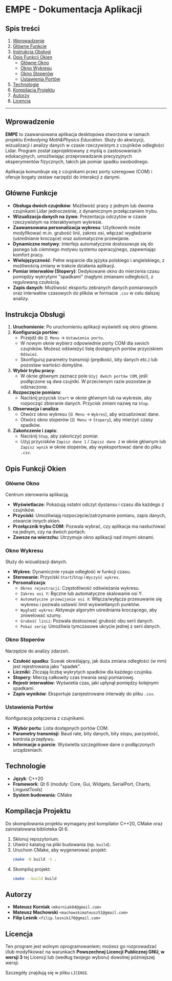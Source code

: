 # EMPE - Dokumentacja Aplikacji

## Spis treści
1. [Wprowadzenie](#wprowadzenie)
2. [Główne Funkcje](#główne-funkcje)
3. [Instrukcja Obsługi](#instrukcja-obsługi)
4. [Opis Funkcji Okien](#opis-funkcji-okien)
    - [Główne Okno](#główne-okno)
    - [Okno Wykresu](#okno-wykresu)
    - [Okno Stoperów](#okno-stoperów)
    - [Ustawienia Portów](#ustawienia-portów)
5. [Technologie](#technologie)
6. [Kompilacja Projektu](#kompilacja-projektu)
7. [Autorzy](#autorzy)
8. [Licencja](#licencja)

---

## Wprowadzenie

**EMPE** to zaawansowana aplikacja desktopowa stworzona w ramach projektu *Embodying Math&Physics Education*. Służy do akwizycji, wizualizacji i analizy danych w czasie rzeczywistym z czujników odległości Lidar. Program został zaprojektowany z myślą o zastosowaniach edukacyjnych, umożliwiając przeprowadzanie precyzyjnych eksperymentów fizycznych, takich jak pomiar spadku swobodnego.

Aplikacja komunikuje się z czujnikami przez porty szeregowe (COM) i oferuje bogaty zestaw narzędzi do interakcji z danymi.

## Główne Funkcje

- **Obsługa dwóch czujników**: Możliwość pracy z jednym lub dwoma czujnikami Lidar jednocześnie, z dynamicznym przełączaniem trybu.
- **Wizualizacja danych na żywo**: Prezentacja odczytów w czasie rzeczywistym na interaktywnym wykresie.
- **Zaawansowana personalizacja wykresu**: Użytkownik może modyfikować m.in. grubość linii, zakres osi, włączać wygładzanie (uśrednianie kroczące) oraz automatyczne przewijanie.
- **Dynamiczne motywy**: Interfejs automatycznie dostosowuje się do jasnego lub ciemnego motywu systemu operacyjnego, zapewniając komfort pracy.
- **Wielojęzyczność**: Pełne wsparcie dla języka polskiego i angielskiego, z możliwością zmiany w trakcie działania aplikacji.
- **Pomiar interwałów (Stopery)**: Dedykowane okno do mierzenia czasu pomiędzy wykrytymi "spadkami" (nagłymi zmianami odległości), z regulowaną czułością.
- **Zapis danych**: Możliwość eksportu zebranych danych pomiarowych oraz interwałów czasowych do plików w formacie `.csv` w celu dalszej analizy.
  
## Instrukcja Obsługi

1.  **Uruchomienie**: Po uruchomieniu aplikacji wyświetli się okno główne.
2.  **Konfiguracja portów**:
    - Przejdź do `☰ Menu` -> `Ustawienia portu`.
    - W nowym oknie wybierz odpowiednie porty COM dla swoich czujników. Możesz odświeżyć listę dostępnych portów przyciskiem `Odśwież`.
    - Skonfiguruj parametry transmisji (prędkość, bity danych etc.) lub pozostaw wartości domyślne.
3.  **Wybór trybu pracy**:
    - W oknie głównym zaznacz pole `Użyj dwóch portów COM`, jeśli podłączone są dwa czujniki. W przeciwnym razie pozostaw je odznaczone.
4.  **Rozpoczęcie pomiaru**:
    - Naciśnij przycisk `Start` w oknie głównym lub na wykresie, aby rozpocząć zbieranie danych. Przycisk zmieni nazwę na `Stop`.
5.  **Obserwacja i analiza**:
    - Otwórz okno wykresu (`☰ Menu` -> `Wykres`), aby wizualizować dane.
    - Otwórz okno stoperów (`☰ Menu` -> `Stopery`), aby mierzyć czasy spadków.
6.  **Zakończenie i zapis**:
    - Naciśnij `Stop`, aby zakończyć pomiar.
    - Użyj przycisków `Zapisz dane 1` / `Zapisz dane 2` w oknie głównym lub `Zapisz wynik` w oknie stoperów, aby wyeksportować dane do pliku `.csv`.

## Opis Funkcji Okien

### Główne Okno
Centrum sterowania aplikacją.
- **Wyświetlacze**: Pokazują ostatni odczyt dystansu i czasu dla każdego z czujników.
- **Przyciski**: Umożliwiają rozpoczęcie/zatrzymanie pomiaru, zapis danych, otwarcie innych okien.
- **Przełącznik trybu COM**: Pozwala wybrać, czy aplikacja ma nasłuchiwać na jednym, czy na dwóch portach.
- **Zawsze na wierzchu**: Utrzymuje okno aplikacji nad innymi oknami.

### Okno Wykresu
Służy do wizualizacji danych.
- **Wykres**: Dynamicznie rysuje odległość w funkcji czasu.
- **Sterowanie**: Przyciski `Start`/`Stop` i `Wyczyść wykres`.
- **Personalizacja**:
    - `Okres rejestracji`: Częstotliwość odświeżania wykresu.
    - `Zakres osi Y`: Ręczne lub automatyczne skalowanie osi Y.
    - `Automatyczne przewijanie osi X`: Włącza/wyłącza przesuwanie się wykresu i pozwala ustawić limit wyświetlanych punktów.
    - `Wygładź wykres`: Aktywuje algorytm uśredniania kroczącego, aby zniwelować szumy.
    - `Grubość linii`: Pozwala dostosować grubość obu serii danych.
    - `Pokaż serię`: Umożliwia tymczasowe ukrycie jednej z serii danych.

### Okno Stoperów
Narzędzie do analizy zdarzeń.
- **Czułość spadku**: Suwak określający, jak duża zmiana odległości (w mm) jest rejestrowana jako "spadek".
- **Liczniki**: Zliczają liczbę wykrytych spadków dla każdego czujnika.
- **Stopery**: Mierzą całkowity czas trwania sesji pomiarowej.
- **Rejestr interwałów**: Wyświetla czas, jaki upłynął pomiędzy kolejnymi spadkami.
- **Zapis wyników**: Eksportuje zarejestrowane interwały do pliku `.csv`.

### Ustawienia Portów
Konfiguracja połączenia z czujnikami.
- **Wybór portu**: Lista dostępnych portów COM.
- **Parametry transmisji**: Baud rate, bity danych, bity stopu, parzystość, kontrola przepływu.
- **Informacje o porcie**: Wyświetla szczegółowe dane o podłączonych urządzeniach.

## Technologie
- **Język**: C++20
- **Framework**: Qt 6 (moduły: Core, Gui, Widgets, SerialPort, Charts, LinguistTools)
- **System budowania**: CMake

## Kompilacja Projektu
Do skompilowania projektu wymagany jest kompilator C++20, CMake oraz zainstalowana biblioteka Qt 6.

1.  Sklonuj repozytorium.
2.  Utwórz katalog na pliki budowania (np. `build`).
3.  Uruchom CMake, aby wygenerować projekt:
    ```bash
    cmake -B build -S .
    ```
4.  Skompiluj projekt:
    ```bash
    cmake --build build
    ```

## Autorzy
- **Mateusz Korniak** `<mkorniak04@gmail.com>`
- **Mateusz Machowski** `<machowskimateusz51@gmail.com>`
- **Filip Leśnik** `<filip.lesnik170@gmail.com>`

## Licencja
Ten program jest wolnym oprogramowaniem; możesz go rozprowadzać i/lub modyfikować na warunkach **Powszechnej Licencji Publicznej GNU, w wersji 3** tej Licencji lub (według twojego wyboru) dowolnej późniejszej wersji.

Szczegóły znajdują się w pliku `LICENSE`.
